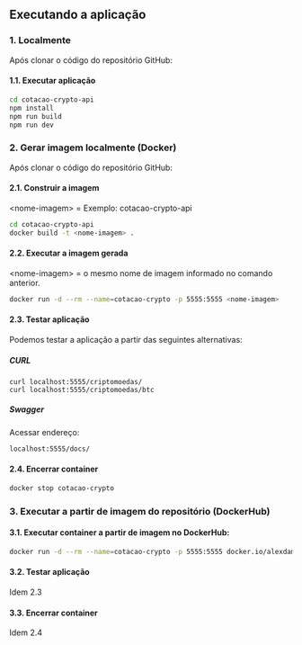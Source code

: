 ## Executando a aplicação

### 1. Localmente

Após clonar o código do repositório GitHub:

#### 1.1. Executar aplicação

```bash
cd cotacao-crypto-api
npm install
npm run build
npm run dev
```

### 2. Gerar imagem localmente (Docker)

Após clonar o código do repositório GitHub:

#### 2.1. Construir a imagem

\<nome-imagem> = Exemplo: cotacao-crypto-api

```bash
cd cotacao-crypto-api
docker build -t <nome-imagem> .
```
#### 2.2. Executar a imagem gerada

\<nome-imagem> = o mesmo nome de imagem informado no comando anterior.

```bash
docker run -d --rm --name=cotacao-crypto -p 5555:5555 <nome-imagem>
```

#### 2.3. Testar aplicação

Podemos testar a aplicação a partir das seguintes alternativas:

##### CURL

```curl
curl localhost:5555/criptomoedas/
curl localhost:5555/criptomoedas/btc
```

##### Swagger
Acessar endereço:
```bash
localhost:5555/docs/
```

#### 2.4. Encerrar container

```bash
docker stop cotacao-crypto
```

### 3. Executar a partir de imagem do repositório (DockerHub)

#### 3.1. Executar container a partir de imagem no DockerHub:

```bash
docker run -d --rm --name=cotacao-crypto -p 5555:5555 docker.io/alexdamiao86/cotacao-crypto-api
```
#### 3.2. Testar aplicação

Idem 2.3

#### 3.3. Encerrar container

Idem 2.4

